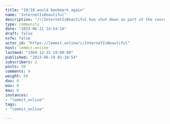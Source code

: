 ```yaml
---
title: "10/10 would bookmark again" 
name: "InternetIsBeautiful"
description: "/r/InternetIsBeautiful has shut down as part of the coordinated protest against Reddit's exorbitant new API pricing. Please don't message to..."
type: community
date: "2023-06-21 14:54:16"
draft: false
nsfw: false
actor_id: "https://lemmit.online/c/InternetIsBeautiful"
host: lemmit.online
lastmod: "1969-12-31 19:00:00"
published: "2023-06-19 03:10:54"
subscribers: 2
posts: 50
comments: 0
weight: 50
dau: 0
wau: 0
mau: 0
instances:
- "lemmit_online"
tags: 
- "lemmit_online"

---
```

